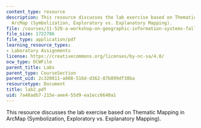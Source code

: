 ```yaml
---
content_type: resource
description: This resource discusses the lab exercise based on Thematic Mapping in
  ArcMap (Symbolization, Exploratory vs. Explanatory Mapping).
file: /courses/11-520-a-workshop-on-geographic-information-systems-fall-2005/7a48adb7215eaee455d9ea1ecc6640a1_lab2.pdf
file_size: 1722786
file_type: application/pdf
learning_resource_types:
- Laboratory Assignments
license: https://creativecommons.org/licenses/by-nc-sa/4.0/
ocw_type: OCWFile
parent_title: Labs
parent_type: CourseSection
parent_uid: 2c320811-a808-516d-d362-87b899df38ba
resourcetype: Document
title: lab2.pdf
uid: 7a48adb7-215e-aee4-55d9-ea1ecc6640a1
---
```

This resource discusses the lab exercise based on Thematic Mapping in ArcMap (Symbolization, Exploratory vs. Explanatory Mapping).